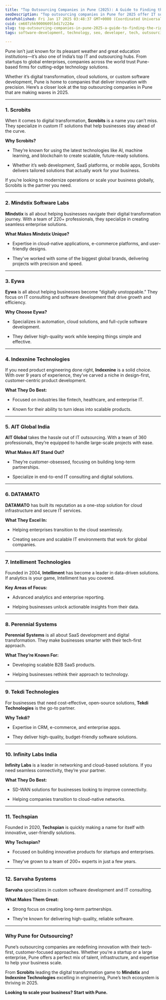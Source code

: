 ```yaml
---
title: "Top Outsourcing Companies in Pune (2025): A Guide to Finding the Right Partner"
seoDescription: "Top outsourcing companies in Pune for 2025 offer IT solutions, digital transformation, and innovative technology services"
datePublished: Fri Jan 17 2025 03:48:37 GMT+0000 (Coordinated Universal Time)
cuid: cm607zhk9000609lbdi7z224w
slug: top-outsourcing-companies-in-pune-2025-a-guide-to-finding-the-right-partner
tags: software-development, technology, seo, developer, tech, outsourcing

---
```


Pune isn’t just known for its pleasant weather and great education institutions—it’s also one of India’s top IT and outsourcing hubs. From startups to global enterprises, companies across the world trust Pune-based firms for cutting-edge technology solutions.

Whether it’s digital transformation, cloud solutions, or custom software development, Pune is home to companies that deliver innovation with precision. Here’s a closer look at the top outsourcing companies in Pune that are making waves in 2025.

---

### **1\. Scrobits**

When it comes to digital transformation, **Scrobits** is a name you can’t miss. They specialize in custom IT solutions that help businesses stay ahead of the curve.

**Why Scrobits?**

* They’re known for using the latest technologies like AI, machine learning, and blockchain to create scalable, future-ready solutions.
    
* Whether it’s web development, SaaS platforms, or mobile apps, Scrobits delivers tailored solutions that actually work for your business.
    

If you’re looking to modernize operations or scale your business globally, Scrobits is the partner you need.

---

### **2\. Mindstix Software Labs**

**Mindstix** is all about helping businesses navigate their digital transformation journey. With a team of 220+ professionals, they specialize in creating seamless enterprise solutions.

**What Makes Mindstix Unique?**

* Expertise in cloud-native applications, e-commerce platforms, and user-friendly designs.
    
* They’ve worked with some of the biggest global brands, delivering projects with precision and speed.
    

---

### **3\. Eywa**

**Eywa** is all about helping businesses become “digitally unstoppable.” They focus on IT consulting and software development that drive growth and efficiency.

**Why Choose Eywa?**

* Specializes in automation, cloud solutions, and full-cycle software development.
    
* They deliver high-quality work while keeping things simple and effective.
    

---

### **4\. Indexnine Technologies**

If you need product engineering done right, **Indexnine** is a solid choice. With over 9 years of experience, they’ve carved a niche in design-first, customer-centric product development.

**What They Do Best:**

* Focused on industries like fintech, healthcare, and enterprise IT.
    
* Known for their ability to turn ideas into scalable products.
    

---

### **5\. AIT Global India**

**AIT Global** takes the hassle out of IT outsourcing. With a team of 360 professionals, they’re equipped to handle large-scale projects with ease.

**What Makes AIT Stand Out?**

* They’re customer-obsessed, focusing on building long-term partnerships.
    
* Specialize in end-to-end IT consulting and digital solutions.
    

---

### **6\. DATAMATO**

**DATAMATO** has built its reputation as a one-stop solution for cloud infrastructure and secure IT services.

**What They Excel In:**

* Helping enterprises transition to the cloud seamlessly.
    
* Creating secure and scalable IT environments that work for global companies.
    

---

### **7\. Intelliment Technologies**

Founded in 2004, **Intelliment** has become a leader in data-driven solutions. If analytics is your game, Intelliment has you covered.

**Key Areas of Focus:**

* Advanced analytics and enterprise reporting.
    
* Helping businesses unlock actionable insights from their data.
    

---

### **8\. Perennial Systems**

**Perennial Systems** is all about SaaS development and digital transformation. They make businesses smarter with their tech-first approach.

**What They’re Known For:**

* Developing scalable B2B SaaS products.
    
* Helping businesses rethink their approach to technology.
    

---

### **9\. Tekdi Technologies**

For businesses that need cost-effective, open-source solutions, **Tekdi Technologies** is the go-to partner.

**Why Tekdi?**

* Expertise in CRM, e-commerce, and enterprise apps.
    
* They deliver high-quality, budget-friendly software solutions.
    

---

### **10\. Infinity Labs India**

**Infinity Labs** is a leader in networking and cloud-based solutions. If you need seamless connectivity, they’re your partner.

**What They Do Best:**

* SD-WAN solutions for businesses looking to improve connectivity.
    
* Helping companies transition to cloud-native networks.
    

---

### **11\. Techspian**

Founded in 2020, **Techspian** is quickly making a name for itself with innovative, user-friendly solutions.

**Why Techspian?**

* Focused on building innovative products for startups and enterprises.
    
* They’ve grown to a team of 200+ experts in just a few years.
    

---

### **12\. Sarvaha Systems**

**Sarvaha** specializes in custom software development and IT consulting.

**What Makes Them Great:**

* Strong focus on creating long-term partnerships.
    
* They’re known for delivering high-quality, reliable software.
    

---

### **Why Pune for Outsourcing?**

Pune’s outsourcing companies are redefining innovation with their tech-first, customer-focused approaches. Whether you’re a startup or a large enterprise, Pune offers a perfect mix of talent, infrastructure, and expertise to help your business scale.

From **Scrobits** leading the digital transformation game to **Mindstix** and **Indexnine Technologies** excelling in engineering, Pune’s tech ecosystem is thriving in 2025.

**Looking to scale your business? Start with Pune.**